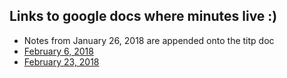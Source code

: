 ## Links to google docs where minutes live :)

* Notes from January 26, 2018 are appended onto the titp doc
* [February 6, 2018](https://docs.google.com/document/d/1_E4tgehGEi1rXJUcSSPekxXni6ZGoy11_-50GPCwby4/edit)
* [February 23, 2018](https://docs.google.com/document/d/1aZVApVVAvW58QfnBwnqbKugY2L4zy2xB94mf-2UyyX0/edit)
